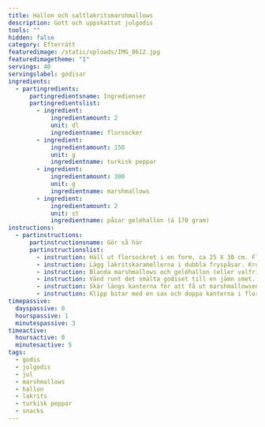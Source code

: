 ```yaml
---
title: Hallon och saltlakritsmarshmallows
description: Gott och uppskattat julgodis
tools: ""
hidden: false
category: Efterrätt
featuredimage: /static/uploads/IMG_8612.jpg
featuredimagetheme: "1"
servings: 40
servingslabel: godisar
ingredients:
  - partingredients:
      partingredientsname: Ingredienser
      partingredientslist:
        - ingredient:
            ingredientamount: 2
            unit: dl
            ingredientname: florsocker
        - ingredient:
            ingredientamount: 150
            unit: g
            ingredientname: turkisk peppar
        - ingredient:
            ingredientamount: 300
            unit: g
            ingredientname: marshmallows
        - ingredient:
            ingredientamount: 2
            unit: st
            ingredientname: påsar geléhallon (á 170 gram)
instructions:
  - partinstructions:
      partinstructionsname: Gör så här
      partinstructionslist:
        - instruction: Häll ut florsockret i en form, ca 25 X 30 cm. Florsockret måste täcka botten på formen ordentligt.
        - instruction: Lägg lakritskaramellerna i dubbla fryspåsar. Krossa dem fint med botten av en kastrull.
        - instruction: Blanda marshmallows och geléhallon (eller valfri annan gelé/fudge smaksättning) i en stor glasskål. Smält i ca 2 1/2 minuter i mikrovågsugn på 750 watts effekt.
        - instruction: Vänd runt det smälta godiset till en jämn smet. Blanda i lakritskrosset (eller annan torr smaksättning) och häll upp smeten i formen med florsocker. Jämna ut smeten. Låt kallna i kylen ca 1 timme.
        - instruction: Skär längs kanterna för att få ut marshmallowsen ur formen. Vänd den och lägg ovansidan i sockret så att den blir lättare att klippa.
        - instruction: Klipp bitar med en sax och doppa kanterna i florsocker. Förvara i rumstemperatur.
timepassive:
  dayspassive: 0
  hourspassive: 1
  minutespassive: 3
timeactive:
  hoursactive: 0
  minutesactive: 5
tags:
  - godis
  - julgodis
  - jul
  - marshmallows
  - hallon
  - lakrits
  - turkisk peppar
  - snacks
---
```


